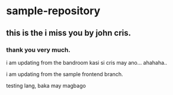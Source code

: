 # sample-repository

## this is the i miss you by john cris. 

### thank you very much.

i am updating from the bandroom kasi si cris may ano... ahahaha.. 

i am updating from the sample frontend branch.

testing lang, baka may magbago